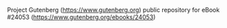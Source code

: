 Project Gutenberg (https://www.gutenberg.org) public repository for eBook #24053 (https://www.gutenberg.org/ebooks/24053)

